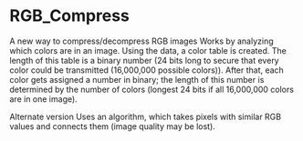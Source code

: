 # RGB_Compress
A new way to compress/decompress RGB images
Works by analyzing which colors are in an image. Using the data, a color table is created. The length of this table is a binary number (24 bits long to secure that every color could be transmitted (16,000,000 possible colors)).
After that, each color gets assigned a number in binary; the length of this number is determined by the number of colors (longest 24 bits if all 16,000,000 colors are in one image).

Alternate version
Uses an algorithm, which takes pixels with similar RGB values and connects them (image quality may be lost).
